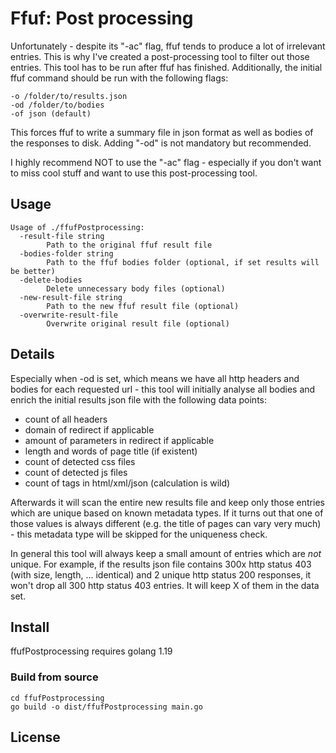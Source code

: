 # Ffuf: Post processing
Unfortunately - despite its "-ac" flag, ffuf tends to produce a lot of irrelevant entries. 
This is why I've created a post-processing tool to filter out those entries. This tool has to be
run after ffuf has finished. Additionally, the initial ffuf command should be run with the following flags:

```
-o /folder/to/results.json
-od /folder/to/bodies
-of json (default)
```

This forces ffuf to write a summary file in json format as well as bodies of the responses to disk. 
Adding "-od" is not mandatory but recommended.

I highly recommend NOT to use the "-ac" flag - especially if you don't want to miss cool stuff and want to use this
post-processing tool.

## Usage

```
Usage of ./ffufPostprocessing:
  -result-file string
        Path to the original ffuf result file
  -bodies-folder string
        Path to the ffuf bodies folder (optional, if set results will be better)
  -delete-bodies
        Delete unnecessary body files (optional)
  -new-result-file string
        Path to the new ffuf result file (optional)
  -overwrite-result-file
        Overwrite original result file (optional)
```

## Details

Especially when -od is set, which means we have all http headers and bodies for each requested url - this tool will initially
analyse all bodies and enrich the initial results json file with the following data points:

- count of all headers
- domain of redirect if applicable
- amount of parameters in redirect if applicable
- length and words of page title (if existent)
- count of detected css files
- count of detected js files
- count of tags in html/xml/json (calculation is wild)

Afterwards it will scan the entire new results file and keep only those entries which are unique based on known metadata types.
If it turns out that one of those values is always different (e.g. the title of pages can vary very much) - this metadata type 
will be skipped for the uniqueness check.

In general this tool will always keep a small amount of entries which are _not_ unique. For example, if the results json file
contains 300x http status 403 (with size, length, ... identical) and 2 unique http status 200 responses, it won't drop all 300 http status 403 entries. 
It will keep X of them in the data set.

## Install

ffufPostprocessing requires golang 1.19

### Build from source

```
cd ffufPostprocessing
go build -o dist/ffufPostprocessing main.go
```

## License

